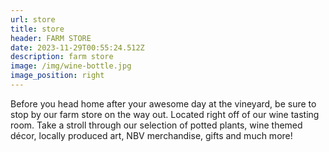 ```yaml
---
url: store
title: store
header: FARM STORE
date: 2023-11-29T00:55:24.512Z
description: farm store
image: /img/wine-bottle.jpg
image_position: right
---
```

Before you head home after your awesome day at the vineyard, be sure to stop by our farm store on the way out. Located right off of our wine tasting room. Take a stroll through our selection of potted plants, wine themed décor, locally produced art, NBV merchandise, gifts and much more!